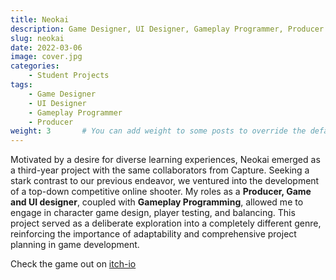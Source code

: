 ```yaml
---
title: Neokai
description: Game Designer, UI Designer, Gameplay Programmer, Producer
slug: neokai
date: 2022-03-06
image: cover.jpg
categories:
    - Student Projects
tags:
    - Game Designer
    - UI Designer
    - Gameplay Programmer
    - Producer
weight: 3       # You can add weight to some posts to override the default sorting (date descending)
---
```


Motivated by a desire for diverse learning experiences, Neokai emerged as a third-year project with the same collaborators from Capture. Seeking a stark contrast to our previous endeavor, we ventured into the development of a top-down competitive online shooter. My roles as a **Producer, Game and UI designer**, coupled with **Gameplay Programming**, allowed me to engage in character game design, player testing, and balancing. This project served as a deliberate exploration into a completely different genre, reinforcing the importance of adaptability and comprehensive project planning in game development.

Check the game out on [itch-io](https://oxstudio.itch.io/neokai)

<!-- ![Image 1](n1.png) ![Image 2](n2.png) -->

<!-- <iframe width="560" height="315" src="https://www.youtube.com/embed/uAxn4gAbK_8?si=Pz53aBHnh-V6D8Yo&amp;start=39" title="YouTube video player" frameborder="0" allow="accelerometer; autoplay; clipboard-write; encrypted-media; gyroscope; picture-in-picture; web-share" allowfullscreen></iframe> -->